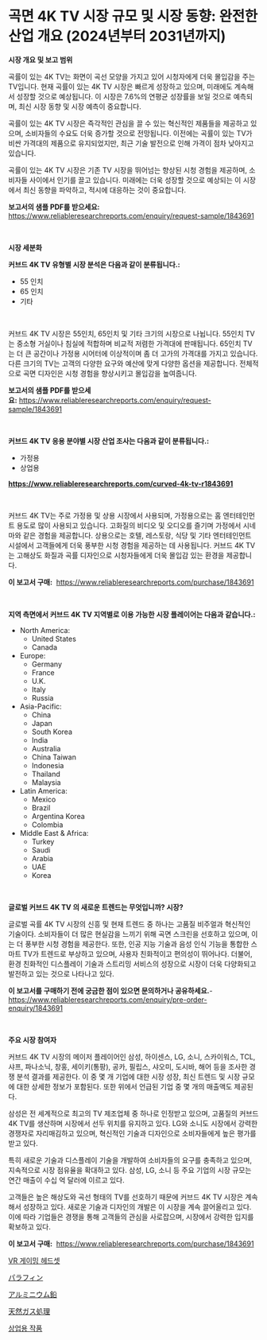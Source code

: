 <p><h1>곡면 4K TV 시장 규모 및 시장 동향: 완전한 산업 개요 (2024년부터 2031년까지)</h1></p><p><strong>시장 개요 및 보고 범위</strong></p>
<p><p>곡률이 있는 4K TV는 화면이 곡선 모양을 가지고 있어 시청자에게 더욱 몰입감을 주는 TV입니다. 현재 곡률이 있는 4K TV 시장은 빠르게 성장하고 있으며, 미래에도 계속해서 성장할 것으로 예상됩니다. 이 시장은 7.6%의 연평균 성장률을 보일 것으로 예측되며, 최신 시장 동향 및 시장 예측이 중요합니다. </p><p>곡률이 있는 4K TV 시장은 즉각적인 관심을 끌 수 있는 혁신적인 제품들을 제공하고 있으며, 소비자들의 수요도 더욱 증가할 것으로 전망됩니다. 이전에는 곡률이 있는 TV가 비싼 가격대의 제품으로 유지되었지만, 최근 기술 발전으로 인해 가격이 점차 낮아지고 있습니다.</p><p>곡률이 있는 4K TV 시장은 기존 TV 시장을 뛰어넘는 향상된 시청 경험을 제공하며, 소비자들 사이에서 인기를 끌고 있습니다. 미래에는 더욱 성장할 것으로 예상되는 이 시장에서 최신 동향을 파악하고, 적시에 대응하는 것이 중요합니다.</p></p>
<p><strong>보고서의 샘플 PDF를 받으세요:</strong> <a href="https://www.reliableresearchreports.com/enquiry/request-sample/1843691">https://www.reliableresearchreports.com/enquiry/request-sample/1843691</a></p>
<p>&nbsp;</p>
<p><strong>시장 세분화</strong></p>
<p><strong>커브드 4K TV 유형별 시장 분석은 다음과 같이 분류됩니다.:</strong></p>
<p><ul><li>55 인치</li><li>65 인치</li><li>기타</li></ul></p>
<p>&nbsp;</p>
<p><p>커브드 4K TV 시장은 55인치, 65인치 및 기타 크기의 시장으로 나뉩니다. 55인치 TV는 중소형 거실이나 침실에 적합하며 비교적 저렴한 가격대에 판매됩니다. 65인치 TV는 더 큰 공간이나 가정용 시어터에 이상적이며 좀 더 고가의 가격대를 가지고 있습니다. 다른 크기의 TV는 고객의 다양한 요구와 예산에 맞게 다양한 옵션을 제공합니다. 전체적으로 곡면 디자인은 시청 경험을 향상시키고 몰입감을 높여줍니다.</p></p>
<p><strong>보고서의 샘플 PDF를 받으세요:</strong>&nbsp;<a href="https://www.reliableresearchreports.com/enquiry/request-sample/1843691">https://www.reliableresearchreports.com/enquiry/request-sample/1843691</a></p>
<p>&nbsp;</p>
<p><strong> 커브드 4K TV 응용 분야별 시장 산업 조사는 다음과 같이 분류됩니다.:</strong></p>
<p><ul><li>가정용</li><li>상업용</li></ul></p>
<p><strong><a href="https://www.reliableresearchreports.com/curved-4k-tv-r1843691">https://www.reliableresearchreports.com/curved-4k-tv-r1843691</a></strong></p>
<p>&nbsp;</p>
<p><p>커브드 4K TV는 주로 가정용 및 상용 시장에서 사용되며, 가정용으로는 홈 엔터테인먼트 용도로 많이 사용되고 있습니다. 고화질의 비디오 및 오디오를 즐기며 가정에서 시네마와 같은 경험을 제공합니다. 상용으로는 호텔, 레스토랑, 식당 및 기타 엔터테인먼트 시설에서 고객들에게 더욱 풍부한 시청 경험을 제공하는 데 사용됩니다. 커브드 4K TV는 고해상도 화질과 곡률 디자인으로 시청자들에게 더욱 몰입감 있는 환경을 제공합니다.</p></p>
<p><strong>이 보고서 구매:</strong>&nbsp; <a href="https://www.reliableresearchreports.com/purchase/1843691">https://www.reliableresearchreports.com/purchase/1843691</a></p>
<p>&nbsp;</p>
<p><strong>지역 측면에서 커브드 4K TV 지역별로 이용 가능한 시장 플레이어는 다음과 같습니다.:</strong></p>
<p><ul>
    <li>
        North America:
        <ul>
            <li>United States</li>
            <li>Canada</li>
        </ul>
    </li>
    <li>
        Europe:
        <ul>
            <li>Germany</li>
            <li>France</li>
            <li>U.K.</li>
            <li>Italy</li>
            <li>Russia</li>
        </ul>
    </li>
    <li>
        Asia-Pacific:
        <ul>
            <li>China</li>
            <li>Japan</li>
            <li>South Korea</li>
            <li>India</li>
            <li>Australia</li>
            <li>China Taiwan</li>
            <li>Indonesia</li>
            <li>Thailand</li>
            <li>Malaysia</li>
        </ul>
    </li>
    <li>
        Latin America:
        <ul>
            <li>Mexico</li>
            <li>Brazil</li>
            <li>Argentina Korea</li>
            <li>Colombia</li>
        </ul>
    </li>
    <li>
        Middle East & Africa:
        <ul>
            <li>Turkey</li>
            <li>Saudi</li>
            <li>Arabia</li>
            <li>UAE</li>
            <li>Korea</li>
        </ul>
    </li>
    </ul></p>
<p>&nbsp;</p>
<p><strong>글로벌 커브드 4K TV 의 새로운 트렌드는 무엇입니까? 시장?</strong></p>
<p><p>글로벌 곡률 4K TV 시장의 신흥 및 현재 트렌드 중 하나는 고품질 비주얼과 혁신적인 기술이다. 소비자들이 더 많은 현실감을 느끼기 위해 곡면 스크린을 선호하고 있으며, 이는 더 풍부한 시청 경험을 제공한다. 또한, 인공 지능 기술과 음성 인식 기능을 통합한 스마트 TV가 트렌드로 부상하고 있으며, 사용자 친화적이고 편의성이 뛰어나다. 더불어, 환경 친화적인 디스플레이 기술과 스트리밍 서비스의 성장으로 시장이 더욱 다양화되고 발전하고 있는 것으로 나타나고 있다.</p></p>
<p><strong>이 보고서를 구매하기 전에 궁금한 점이 있으면 문의하거나 공유하세요.</strong>- <a href="https://www.reliableresearchreports.com/enquiry/pre-order-enquiry/1843691">https://www.reliableresearchreports.com/enquiry/pre-order-enquiry/1843691</a></p>
<p>&nbsp;</p>
<p><strong>주요 시장 참여자</strong></p>
<p><p>커브드 4K TV 시장의 메이저 플레이어인 삼성, 하이센스, LG, 소니, 스카이워스, TCL, 샤프, 파나소닉, 창홍, 세이키(통팡), 공카, 필립스, 샤오미, 도시바, 해어 등을 조사한 경쟁 분석 결과를 제공한다. 이 중 몇 개 기업에 대한 시장 성장, 최신 트렌드 및 시장 규모에 대한 상세한 정보가 포함된다. 또한 위에서 언급된 기업 중 몇 개의 매출액도 제공된다.</p><p>삼성은 전 세계적으로 최고의 TV 제조업체 중 하나로 인정받고 있으며, 고품질의 커브드 4K TV를 생산하며 시장에서 선두 위치를 유지하고 있다. LG와 소니도 시장에서 강력한 경쟁자로 자리매김하고 있으며, 혁신적인 기술과 디자인으로 소비자들에게 높은 평가를 받고 있다.</p><p>특히 새로운 기술과 디스플레이 기술을 개발하여 소비자들의 요구를 충족하고 있으며, 지속적으로 시장 점유율을 확대하고 있다. 삼성, LG, 소니 등 주요 기업의 시장 규모는 연간 매출이 수십 억 달러에 이르고 있다.</p><p>고객들은 높은 해상도와 곡선 형태의 TV를 선호하기 때문에 커브드 4K TV 시장은 계속해서 성장하고 있다. 새로운 기술과 디자인의 개발은 이 시장을 계속 끌어올리고 있다. 이에 따라 기업들은 경쟁을 통해 고객들의 관심을 사로잡으며, 시장에서 강력한 입지를 확보하고 있다.</p></p>
<p><strong>이 보고서 구매:</strong>&nbsp;&nbsp;<a href="https://www.reliableresearchreports.com/purchase/1843691">https://www.reliableresearchreports.com/purchase/1843691</a></p>
<p><p><a href="https://medium.com/@mekhirenner_87471/vr-%EA%B2%8C%EC%9E%84-%ED%97%A4%EB%93%9C%EC%85%8B-%EC%8B%9C%EC%9E%A5-%EC%8B%9C%EC%9E%A5-cagr-%EC%8B%9C%EC%9E%A5-%EB%8F%99%ED%96%A5-%EB%B0%8F-%EC%84%B1%EC%9E%A5-%EC%A0%84%EB%9E%B5%EC%97%90-%EB%8C%80%ED%95%9C-%ED%86%B5%EC%B0%B0%EB%A0%A5-dd4a4799a8b1">VR 게이밍 헤드셋</a></p><p><a href="https://medium.com/@lilliandach1969/%E3%83%91%E3%83%A9%E3%83%95%E3%82%A3%E3%83%B3%E5%B8%82%E5%A0%B4%E3%81%AE%E5%88%86%E6%9E%90-%E4%B8%96%E7%95%8C%E3%81%AE%E7%94%A3%E6%A5%AD%E3%81%AE%E8%A6%96%E7%82%B9%E3%81%A8%E4%BA%88%E6%B8%AC-2024%E5%B9%B4%E3%81%8B%E3%82%892031%E5%B9%B4%E3%81%BE%E3%81%A7-5606ce01407a">パラフィン</a></p><p><a href="https://github.com/ksxzwxabcuynh011/Market-Research-Report-List-1/blob/main/471747424473.md">アルミニウム鉛</a></p><p><a href="https://medium.com/@christiandickens2005/%E5%A4%A9%E7%84%B6%E3%82%AC%E3%82%B9%E5%87%A6%E7%90%86%E5%B8%82%E5%A0%B4%E3%81%AE%E3%83%88%E3%83%AC%E3%83%B3%E3%83%89%E3%81%A8%E5%B8%82%E5%A0%B4%E5%88%86%E6%9E%90%E3%81%AF-2024%E5%B9%B4%E3%81%8B%E3%82%892031%E5%B9%B4%E3%81%BE%E3%81%A7%E3%81%AE%E6%9C%9F%E9%96%93%E3%81%AB%E4%BA%88%E6%B8%AC%E3%81%95%E3%82%8C%E3%81%A6%E3%81%84%E3%81%BE%E3%81%99-2c3fab017d28">天然ガス処理</a></p><p><a href="https://github.com/xvz497517413/Market-Research-Report-List-1/blob/main/413638422479.md">상업용 작품</a></p></p>